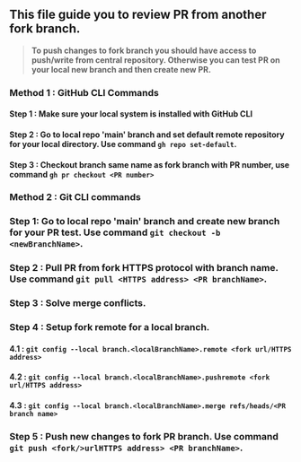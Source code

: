 ## This file guide you to review PR from another fork branch.

> **To push changes to fork branch you should have access to push/write from central repository. Otherwise you can test PR on your local new branch and then create new PR.**

### Method 1 : GitHub CLI Commands

#### Step 1 : Make sure your local system is installed with GitHub CLI

#### Step 2 : Go to local repo 'main' branch and set default remote repository for your local directory. Use command `gh repo set-default`.

#### Step 3 : Checkout branch same name as fork branch with PR number, use command `gh pr checkout <PR number>`

### Method 2 : Git CLI commands

### Step 1: Go to local repo 'main' branch and create new branch for your PR test. Use command `git checkout -b <newBranchName>`.

### Step 2 : Pull PR from fork HTTPS protocol with branch name. Use command `git pull <HTTPS address> <PR branchName>`.

### Step 3 : Solve merge conflicts.

### Step 4 : Setup fork remote for a local branch.

#### 4.1 : `git config --local branch.<localBranchName>.remote <fork url/HTTPS address>`

#### 4.2 : `git config --local branch.<localBranchName>.pushremote <fork url/HTTPS address>`

#### 4.3 : `git config --local branch.<localBranchName>.merge refs/heads/<PR branch name>`

### Step 5 : Push new changes to fork PR branch. Use command `git push <fork/>urlHTTPS address> <PR branchName>`.
